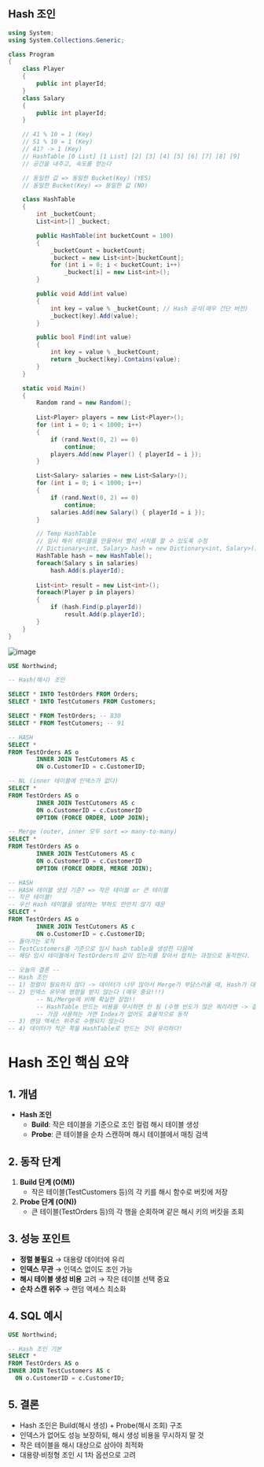 ## Hash 조인

```csharp
using System;
using System.Collections.Generic;

class Program
{
    class Player
    {
        public int playerId;
    }
    class Salary
    {
        public int playerId;
    }

    // 41 % 10 = 1 (Key)
    // 51 % 10 = 1 (Key)
    // 41? -> 1 (Key) 
    // HashTable [0 List] [1 List] [2] [3] [4] [5] [6] [7] [8] [9]
    // 공간을 내주고, 속도를 얻는다

    // 동일한 값 => 동일한 Bucket(Key) (YES)
    // 동일한 Bucket(Key) => 동일한 값 (NO)

    class HashTable
    {
        int _bucketCount;
        List<int>[] _buckect;

        public HashTable(int bucketCount = 100)
        {
            _bucketCount = bucketCount;
            _buckect = new List<int>[bucketCount];
            for (int i = 0; i < bucketCount; i++)
                _buckect[i] = new List<int>();
        }

        public void Add(int value)
        {
            int key = value % _bucketCount; // Hash 공식(매우 간단 버전)
            _buckect[key].Add(value);
        }

        public bool Find(int value)
        {
            int key = value % _bucketCount;
            return _buckect[key].Contains(value);
        }
    }

    static void Main()
    {
        Random rand = new Random();
        
        List<Player> players = new List<Player>();
        for (int i = 0; i < 1000; i++)
        {
            if (rand.Next(0, 2) == 0)
                continue;
            players.Add(new Player() { playerId = i });
        }

        List<Salary> salaries = new List<Salary>();
        for (int i = 0; i < 1000; i++)
        {
            if (rand.Next(0, 2) == 0)
                continue;
            salaries.Add(new Salary() { playerId = i });
        }

        // Temp HashTable
        // 임시 해쉬 테이블을 만들어서 빨리 서치를 할 수 있도록 수정
        // Dictionary<int, Salary> hash = new Dictionary<int, Salary>();
        HashTable hash = new HashTable();
        foreach(Salary s in salaries)
            hash.Add(s.playerId);
        
        List<int> result = new List<int>();
        foreach(Player p in players)
        {
            if (hash.Find(p.playerId))
                result.Add(p.playerId);
        }
    }
}
```

![image](https://user-images.githubusercontent.com/75019048/138374260-8b38717e-fca6-4726-b994-ee7a023fa109.png)

```sql
USE Northwind;

-- Hash(해시) 조인

SELECT * INTO TestOrders FROM Orders;
SELECT * INTO TestCutomers FROM Customers;

SELECT * FROM TestOrders; -- 830
SELECT * FROM TestCutomers; -- 91

-- HASH
SELECT *
FROM TestOrders AS o
		INNER JOIN TestCutomers AS c
		ON o.CustomerID = c.CustomerID;

-- NL (inner 테이블에 인덱스가 없다)
SELECT *
FROM TestOrders AS o
		INNER JOIN TestCutomers AS c
		ON o.CustomerID = c.CustomerID
		OPTION (FORCE ORDER, LOOP JOIN);

-- Merge (outer, inner 모두 sort => many-to-many)
SELECT *
FROM TestOrders AS o
		INNER JOIN TestCutomers AS c
		ON o.CustomerID = c.CustomerID
		OPTION (FORCE ORDER, MERGE JOIN);

-- HASH
-- HASH 테이블 생성 기준? => 작은 테이블 or 큰 테이블
-- 작은 테이블!
-- 우선 Hash 테이블을 생성하는 부하도 만만치 않기 때문
SELECT *
FROM TestOrders AS o
		INNER JOIN TestCutomers AS c
		ON o.CustomerID = c.CustomerID;
-- 돌아가는 로직
-- TestCustomers를 기준으로 임시 hash table을 생성한 다음에
-- 해당 임시 테이블에서 TestOrders의 값이 있는지를 찾아서 합치는 과정으로 동작한다.

-- 오늘의 결론 --
-- Hash 조인
-- 1) 정렬이 필요하지 않다 -> 데이터가 너무 많아서 Merge가 부담스러울 때, Hash가 대안이 될 수 있음
-- 2) 인덱스 유무에 영향을 받지 않는다 (매우 중요!!!)
		-- NL/Merge에 비해 확실한 장점!!
		-- HashTable 만드는 비용을 무시하면 안 됨 (수행 빈도가 많은 쿼리라면 -> 결국 Index가 필요)
		-- 가끔 사용하는 거면 Index가 없어도 효율적으로 동작
-- 3) 랜덤 엑세스 위주로 수행되지 않는다
-- 4) 데이터가 적은 쪽을 HashTable로 만드는 것이 유리하다!
```
# Hash 조인 핵심 요약

## 1. 개념
- **Hash 조인**  
  - **Build**: 작은 테이블을 기준으로 조인 컬럼 해시 테이블 생성  
  - **Probe**: 큰 테이블을 순차 스캔하며 해시 테이블에서 매칭 검색  

## 2. 동작 단계
1. **Build 단계 (O(M))**  
   - 작은 테이블(TestCustomers 등)의 각 키를 해시 함수로 버킷에 저장  
2. **Probe 단계 (O(N))**  
   - 큰 테이블(TestOrders 등)의 각 행을 순회하며 같은 해시 키의 버킷을 조회  

## 3. 성능 포인트
- **정렬 불필요** → 대용량 데이터에 유리  
- **인덱스 무관** → 인덱스 없이도 조인 가능  
- **해시 테이블 생성 비용** 고려 → 작은 테이블 선택 중요  
- **순차 스캔 위주** → 랜덤 액세스 최소화  

## 4. SQL 예시
```sql
USE Northwind;

-- Hash 조인 기본
SELECT *
FROM TestOrders AS o
INNER JOIN TestCustomers AS c
  ON o.CustomerID = c.CustomerID;
```
## 5. 결론
- Hash 조인은 Build(해시 생성) + Probe(해시 조회) 구조
- 인덱스가 없어도 성능 보장하되, 해시 생성 비용을 무시하지 말 것
- 작은 테이블을 해시 대상으로 삼아야 최적화
- 대용량·비정형 조인 시 1차 옵션으로 고려 
